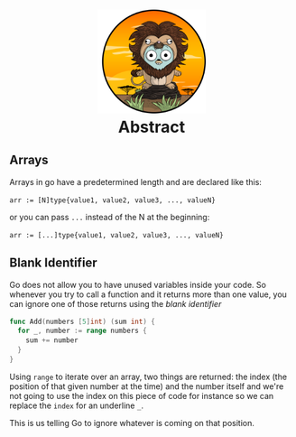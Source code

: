 <div align="center">
  <h1>
    <img src="https://raw.githubusercontent.com/ashleymcnamara/gophers/master/LION_GOPHER.png" width="192" /><br />
    Abstract
  </h1>
</div>

## Arrays

Arrays in go have a predetermined length and are declared like this:

`arr := [N]type{value1, value2, value3, ..., valueN}`

or you can pass `...` instead of the N at the beginning:

`arr := [...]type{value1, value2, value3, ..., valueN}`

## Blank Identifier 

Go does not allow you to have unused variables inside your code.
So whenever you try to call a function and it returns more than one value, you can ignore one of those returns using the
_blank identifier_

```go
func Add(numbers [5]int) (sum int) {
  for _, number := range numbers {
    sum += number
  }
}
```

Using `range` to iterate over an array, two things are returned: the index (the position of that given number at the time) and the number itself and we're not going to use the index on this piece of code for instance so we can replace the `index` for an underline `_`.

This is us telling Go to ignore whatever is coming on that position.